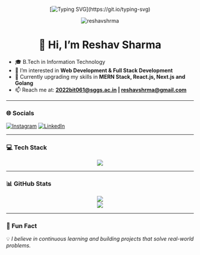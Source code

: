 <!-- Typing SVG Banner -->
<div align="center">
  
[![Typing SVG](https://readme-typing-svg.herokuapp.com?font=Fira+Code&pause=1000&color=00C4FF&width=435&lines=Hi%2C+I'm+Reshav+Sharma;B.Tech+in+Information+Technology;Web+Developer+%7C+Deep+Learning+Enthusiast;Always+learning+new+things!)](https://git.io/typing-svg)

<p>
  <img src="https://komarev.com/ghpvc/?username=reshavshrma&label=Profile%20Views&color=0e75b6&style=flat" alt="reshavshrma" />
</p>

# 👋 Hi, I’m Reshav Sharma
</div>

- 🎓 B.Tech in Information Technology  
- 👀 I’m interested in **Web Development & Full Stack Development**  
- 🌱 Currently upgrading my skills in **MERN Stack, React.js, Next.js and Golang**  
- 📫 Reach me at: **2022bit061@sggs.ac.in | reshavshrma@gmail.com**  

---

### 🌐 Socials
[![Instagram](https://img.shields.io/badge/Instagram-%23E4405F.svg?logo=Instagram&logoColor=white)](https://instagram.com/reshav_shxrmaa) 
[![LinkedIn](https://img.shields.io/badge/LinkedIn-%230077B5.svg?logo=linkedin&logoColor=white)](https://linkedin.com/in/reshavsharma) 

---

### 💻 Tech Stack
<div align="center">

<img src="https://skillicons.dev/icons?i=cpp,html,js,python,react,nodejs,express,mongodb,mysql,firebase,git,github,tailwind,styledcomponents,vite,tensorflow,pytorch,,scikitlearn,vercel,netlify&perline=7" />

</div>

---

### 📊 GitHub Stats
<div align="center">

![](https://github-readme-stats.vercel.app/api?username=reshavshrma&theme=dark&hide_border=false&include_all_commits=true&count_private=true)  
![](https://github-readme-stats.vercel.app/api/top-langs/?username=reshavshrma&theme=dark&hide_border=false&include_all_commits=true&count_private=true&layout=compact)

</div>

---

### 🚀 Fun Fact
💡 *I believe in continuous learning and building projects that solve real-world problems.*
